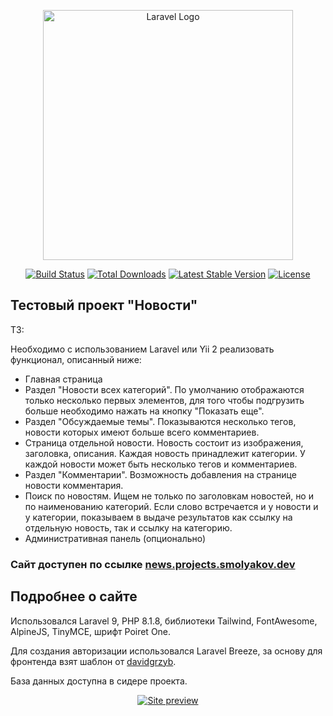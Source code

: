 <p align="center"><a href="https://laravel.com" target="_blank"><img src="https://raw.githubusercontent.com/laravel/art/master/logo-lockup/5%20SVG/2%20CMYK/1%20Full%20Color/laravel-logolockup-cmyk-red.svg" width="400" alt="Laravel Logo"></a></p>

<p align="center">
<a href="https://travis-ci.org/laravel/framework"><img src="https://travis-ci.org/laravel/framework.svg" alt="Build Status"></a>
<a href="https://packagist.org/packages/laravel/framework"><img src="https://img.shields.io/packagist/dt/laravel/framework" alt="Total Downloads"></a>
<a href="https://packagist.org/packages/laravel/framework"><img src="https://img.shields.io/packagist/v/laravel/framework" alt="Latest Stable Version"></a>
<a href="https://packagist.org/packages/laravel/framework"><img src="https://img.shields.io/packagist/l/laravel/framework" alt="License"></a>
</p>

## Тестовый проект "Новости"

ТЗ:

Необходимо с использованием Laravel или Yii 2 реализовать функционал, описанный ниже:

- Главная страница
- Раздел "Новости всех категорий". По умолчанию отображаются только несколько первых элементов, для того чтобы подгрузить больше необходимо нажать на кнопку "Показать еще".
- Раздел "Обсуждаемые темы". Показываются несколько тегов, новости которых имеют больше всего комментариев.
- Страница отдельной новости. Новость состоит из изображения, заголовка, описания. Каждая новость принадлежит категории. У каждой новости может быть несколько тегов и комментариев. 
- Раздел "Комментарии". Возможность добавления на странице новости комментария.
- Поиск по новостям. Ищем не только по заголовкам новостей, но и по наименованию категорий. Если слово встречается и у новости и у категории, показываем в выдаче результатов как ссылку на отдельную новость, так и ссылку на категорию.
- Административная панель (опционально)

### Сайт доступен по ссылке [news.projects.smolyakov.dev](https://news.projects.smolyakov.dev)

## Подробнее о сайте

Использовался Laravel 9, PHP 8.1.8, библиотеки Tailwind, FontAwesome, AlpineJS, TinyMCE, шрифт Poiret One.

Для создания авторизации использовался Laravel Breeze, за основу для фронтенда взят шаблон от [davidgrzyb](https://github.com/davidgrzyb/tailwind-blog-template).

База данных доступна в сидере проекта.

<p align="center"><a href="https://laravel.com" target="_blank"><img src="https://sun9-83.userapi.com/impg/iO3PY_F66tDLVFUAfpp-WcKCskOJ7Xl7PsGEEA/9wBF91sOK7Y.jpg?size=1803x982&quality=96&sign=b229505b5b775a32dc6e4b2de2569938&type=album" alt="Site preview"></a></p>

